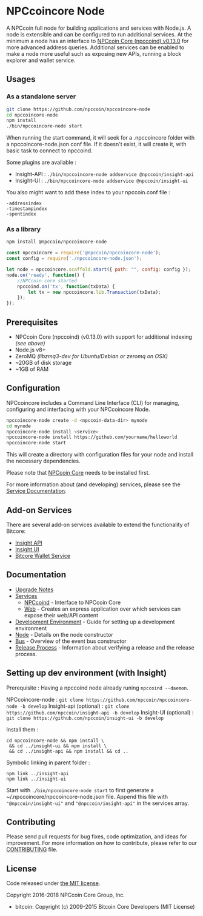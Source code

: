 NPCcoincore Node
============

A NPCcoin full node for building applications and services with Node.js. A node is extensible and can be configured to run additional services. At the minimum a node has an interface to [NPCcoin Core (npccoind) v0.13.0](https://github.com/npccoinpay/npccoin/tree/v0.13.0.x) for more advanced address queries. Additional services can be enabled to make a node more useful such as exposing new APIs, running a block explorer and wallet service.

## Usages

### As a standalone server

```bash
git clone https://github.com/npccoin/npccoincore-node
cd npccoincore-node
npm install
./bin/npccoincore-node start
```

When running the start command, it will seek for a .npccoincore folder with a npccoincore-node.json conf file.
If it doesn't exist, it will create it, with basic task to connect to npccoind.

Some plugins are available :

- Insight-API : `./bin/npccoincore-node addservice @npccoin/insight-api`
- Insight-UI : `./bin/npccoincore-node addservice @npccoin/insight-ui`

You also might want to add these index to your npccoin.conf file :
```
-addressindex
-timestampindex
-spentindex
```

### As a library

```bash
npm install @npccoin/npccoincore-node
```

```javascript
const npccoincore = require('@npccoin/npccoincore-node');
const config = require('./npccoincore-node.json');

let node = npccoincore.scaffold.start({ path: "", config: config });
node.on('ready', function() {
    //NPCcoin core started
    npccoind.on('tx', function(txData) {
        let tx = new npccoincore.lib.Transaction(txData);
    });
});
```

## Prerequisites

- NPCcoin Core (npccoind) (v0.13.0) with support for additional indexing *(see above)*
- Node.js v8+
- ZeroMQ *(libzmq3-dev for Ubuntu/Debian or zeromq on OSX)*
- ~20GB of disk storage
- ~1GB of RAM

## Configuration

NPCcoincore includes a Command Line Interface (CLI) for managing, configuring and interfacing with your NPCcoincore Node.

```bash
npccoincore-node create -d <npccoin-data-dir> mynode
cd mynode
npccoincore-node install <service>
npccoincore-node install https://github.com/yourname/helloworld
npccoincore-node start
```

This will create a directory with configuration files for your node and install the necessary dependencies.

Please note that [NPCcoin Core](https://github.com/npccoinpay/npccoin/tree/master) needs to be installed first.

For more information about (and developing) services, please see the [Service Documentation](docs/services.md).

## Add-on Services

There are several add-on services available to extend the functionality of Bitcore:

- [Insight API](https://github.com/npccoin/insight-api/tree/master)
- [Insight UI](https://github.com/npccoin/insight-ui/tree/master)
- [Bitcore Wallet Service](https://github.com/npccoin/npccoincore-wallet-service/tree/master)

## Documentation

- [Upgrade Notes](docs/upgrade.md)
- [Services](docs/services.md)
  - [NPCcoind](docs/services/npccoind.md) - Interface to NPCcoin Core
  - [Web](docs/services/web.md) - Creates an express application over which services can expose their web/API content
- [Development Environment](docs/development.md) - Guide for setting up a development environment
- [Node](docs/node.md) - Details on the node constructor
- [Bus](docs/bus.md) - Overview of the event bus constructor
- [Release Process](docs/release.md) - Information about verifying a release and the release process.


## Setting up dev environment (with Insight)

Prerequisite : Having a npccoind node already runing `npccoind --daemon`.

NPCcoincore-node : `git clone https://github.com/npccoin/npccoincore-node -b develop`
Insight-api (optional) : `git clone https://github.com/npccoin/insight-api -b develop`
Insight-UI (optional) : `git clone https://github.com/npccoin/insight-ui -b develop`

Install them :
```
cd npccoincore-node && npm install \
 && cd ../insight-ui && npm install \
 && cd ../insight-api && npm install && cd ..
```

Symbolic linking in parent folder :
```
npm link ../insight-api
npm link ../insight-ui
```

Start with `./bin/npccoincore-node start` to first generate a ~/.npccoincore/npccoincore-node.json file.
Append this file with `"@npccoin/insight-ui"` and `"@npccoin/insight-api"` in the services array.

## Contributing

Please send pull requests for bug fixes, code optimization, and ideas for improvement. For more information on how to contribute, please refer to our [CONTRIBUTING](https://github.com/npccoin/npccoincore/blob/master/CONTRIBUTING.md) file.

## License

Code released under [the MIT license](https://github.com/npccoin/npccoincore-node/blob/master/LICENSE).

Copyright 2016-2018 NPCcoin Core Group, Inc.

- bitcoin: Copyright (c) 2009-2015 Bitcoin Core Developers (MIT License)
